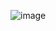 ![image](https://github.com/richchapler/AzureSolutions/assets/44923999/a74be382-8c5b-4b17-80f6-bc8c0232f68e)

